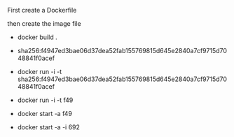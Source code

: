 First create a Dockerfile

then create the image file 
- docker build .
- sha256:f4947ed3bae06d37dea52fab155769815d645e2840a7cf9715d7048841f0acef

- docker run -i -t sha256:f4947ed3bae06d37dea52fab155769815d645e2840a7cf9715d7048841f0acef
- docker run -i -t f49   
- docker start -a f49
- docker start -a -i 692
